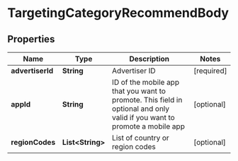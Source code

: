 # TargetingCategoryRecommendBody

## Properties
Name | Type | Description | Notes
------------ | ------------- | ------------- | -------------
**advertiserId** | **String** | Advertiser ID |[required]  
**appId** | **String** | ID of the mobile app that you want to promote. This field in optional and only valid if you want to promote a mobile app |  [optional]
**regionCodes** | **List&lt;String&gt;** | List of country or region codes |  [optional]
